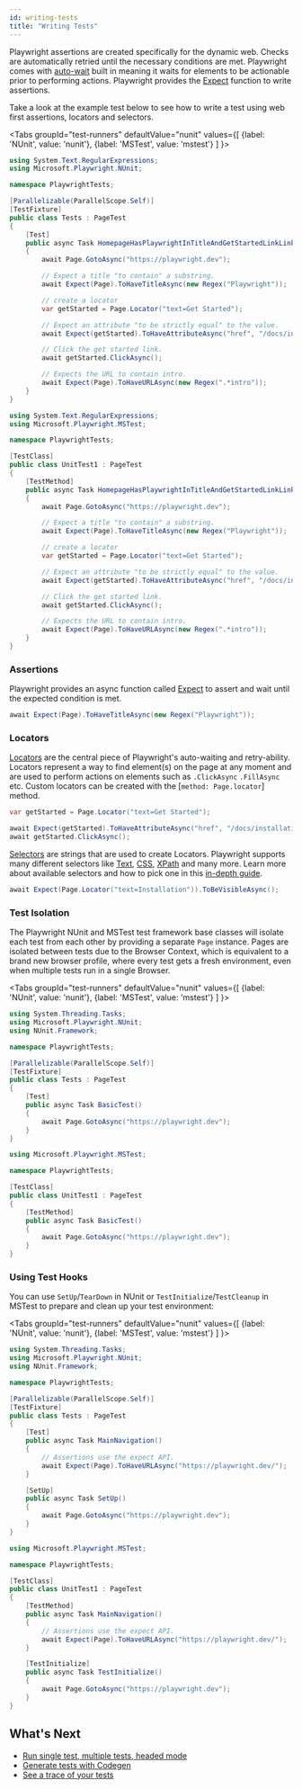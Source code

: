 ```yaml
---
id: writing-tests
title: "Writing Tests"
---
```


Playwright assertions are created specifically for the dynamic web. Checks are automatically retried until the necessary conditions are met. Playwright comes with [auto-wait](./actionability.md) built in meaning it waits for elements to be actionable prior to performing actions. Playwright provides the [Expect](./test-assertions) function to write assertions.

Take a look at the example test below to see how to write a test using web first assertions, locators and selectors.

<Tabs
  groupId="test-runners"
  defaultValue="nunit"
  values={[
    {label: 'NUnit', value: 'nunit'},
    {label: 'MSTest', value: 'mstest'}
  ]
}>
<TabItem value="nunit">

```csharp
using System.Text.RegularExpressions;
using Microsoft.Playwright.NUnit;

namespace PlaywrightTests;

[Parallelizable(ParallelScope.Self)]
[TestFixture]
public class Tests : PageTest
{
    [Test]
    public async Task HomepageHasPlaywrightInTitleAndGetStartedLinkLinkingtoTheIntroPage()
    {
        await Page.GotoAsync("https://playwright.dev");

        // Expect a title "to contain" a substring.
        await Expect(Page).ToHaveTitleAsync(new Regex("Playwright"));

        // create a locator
        var getStarted = Page.Locator("text=Get Started");

        // Expect an attribute "to be strictly equal" to the value.
        await Expect(getStarted).ToHaveAttributeAsync("href", "/docs/intro");

        // Click the get started link.
        await getStarted.ClickAsync();

        // Expects the URL to contain intro.
        await Expect(Page).ToHaveURLAsync(new Regex(".*intro"));
    }
}
```

</TabItem>
<TabItem value="mstest">

```csharp
using System.Text.RegularExpressions;
using Microsoft.Playwright.MSTest;

namespace PlaywrightTests;

[TestClass]
public class UnitTest1 : PageTest
{
    [TestMethod]
    public async Task HomepageHasPlaywrightInTitleAndGetStartedLinkLinkingtoTheIntroPage()
    {
        await Page.GotoAsync("https://playwright.dev");

        // Expect a title "to contain" a substring.
        await Expect(Page).ToHaveTitleAsync(new Regex("Playwright"));

        // create a locator
        var getStarted = Page.Locator("text=Get Started");

        // Expect an attribute "to be strictly equal" to the value.
        await Expect(getStarted).ToHaveAttributeAsync("href", "/docs/intro");

        // Click the get started link.
        await getStarted.ClickAsync();

        // Expects the URL to contain intro.
        await Expect(Page).ToHaveURLAsync(new Regex(".*intro"));
    }
}
```

</TabItem>
</Tabs>

### Assertions

Playwright provides an async function called [Expect](./test-assertions) to assert and wait until the expected condition is met.

```csharp
await Expect(Page).ToHaveTitleAsync(new Regex("Playwright"));
```


### Locators

[Locators](./locators.md) are the central piece of Playwright's auto-waiting and retry-ability. Locators represent a way to find element(s) on the page at any moment and are used to perform actions on elements such as `.ClickAsync` `.FillAsync` etc. Custom locators can be created with the [`method: Page.locator`] method.

```csharp
var getStarted = Page.Locator("text=Get Started");

await Expect(getStarted).ToHaveAttributeAsync("href", "/docs/installation");
await getStarted.ClickAsync();
```

[Selectors](./selectors.md) are strings that are used to create Locators. Playwright supports many different selectors like [Text](./selectors.md#text-selector), [CSS](./selectors.md#css-selector), [XPath](./selectors.md#xpath-selectors) and many more. Learn more about available selectors and how to pick one in this [in-depth guide](./selectors.md).

```csharp
await Expect(Page.Locator("text=Installation")).ToBeVisibleAsync();
```


### Test Isolation

The Playwright NUnit and MSTest test framework base classes will isolate each test from each other by providing a separate `Page` instance. Pages are isolated between tests due to the Browser Context, which is equivalent to a brand new browser profile, where every test gets a fresh environment, even when multiple tests run in a single Browser.

<Tabs
  groupId="test-runners"
  defaultValue="nunit"
  values={[
    {label: 'NUnit', value: 'nunit'},
    {label: 'MSTest', value: 'mstest'}
  ]
}>
<TabItem value="nunit">

```csharp
using System.Threading.Tasks;
using Microsoft.Playwright.NUnit;
using NUnit.Framework;

namespace PlaywrightTests;

[Parallelizable(ParallelScope.Self)]
[TestFixture]
public class Tests : PageTest
{
    [Test]
    public async Task BasicTest()
    {
        await Page.GotoAsync("https://playwright.dev");
    }
}
```

</TabItem>
<TabItem value="mstest">

```csharp
using Microsoft.Playwright.MSTest;

namespace PlaywrightTests;

[TestClass]
public class UnitTest1 : PageTest
{
    [TestMethod]
    public async Task BasicTest()
    {
        await Page.GotoAsync("https://playwright.dev");
    }
}
```

</TabItem>
</Tabs>

### Using Test Hooks

You can use `SetUp`/`TearDown` in NUnit or `TestInitialize`/`TestCleanup` in MSTest to prepare and clean up your test environment:

<Tabs
  groupId="test-runners"
  defaultValue="nunit"
  values={[
    {label: 'NUnit', value: 'nunit'},
    {label: 'MSTest', value: 'mstest'}
  ]
}>
<TabItem value="nunit">

```csharp
using System.Threading.Tasks;
using Microsoft.Playwright.NUnit;
using NUnit.Framework;

namespace PlaywrightTests;

[Parallelizable(ParallelScope.Self)]
[TestFixture]
public class Tests : PageTest
{
    [Test]
    public async Task MainNavigation()
    {
        // Assertions use the expect API.
        await Expect(Page).ToHaveURLAsync("https://playwright.dev/");
    }

    [SetUp]
    public async Task SetUp()
    {
        await Page.GotoAsync("https://playwright.dev");
    }
}
```

</TabItem>
<TabItem value="mstest">

```csharp
using Microsoft.Playwright.MSTest;

namespace PlaywrightTests;

[TestClass]
public class UnitTest1 : PageTest
{
    [TestMethod]
    public async Task MainNavigation()
    {
        // Assertions use the expect API.
        await Expect(Page).ToHaveURLAsync("https://playwright.dev/");
    }

    [TestInitialize]
    public async Task TestInitialize()
    {
        await Page.GotoAsync("https://playwright.dev");
    }
}
```

</TabItem>
</Tabs>

## What's Next

- [Run single test, multiple tests, headed mode](./running-tests.md)
- [Generate tests with Codegen](./codegen.md)
- [See a trace of your tests](./trace-viewer-intro.md)